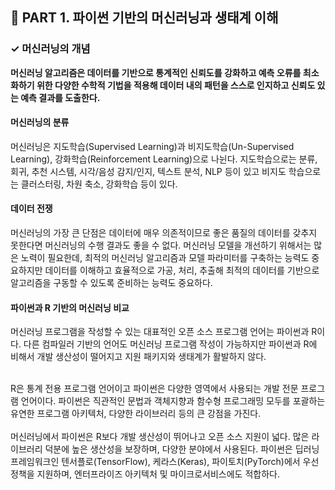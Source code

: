 <h2>📌 PART 1. 파이썬 기반의 머신러닝과 생태계 이해</h2>
<h3>✓ 머신러닝의 개념</h3>

**머신러닝 알고리즘은 데이터를 기반으로 통계적인 신뢰도를 강화하고 예측 오류를 최소화하기 위한 다양한 수학적 기법을 적용해 데이터 내의 패턴을 스스로 인지하고 신뢰도 있는 예측 결과를 도출한다.**

<h4>머신러닝의 분류</h4>
머신러닝은 지도학습(Supervised Learning)과 비지도학습(Un-Supervised Learning), 강화학습(Reinforcement Learning)으로 나뉜다. 지도학습으로는 분류, 회귀, 추천 시스템, 시각/음성 감지/인지, 텍스트 분석, NLP 등이 있고 비지도 학습으로는 클러스터링, 차원 축소, 강화학습 등이 있다. <br>

<h4>데이터 전쟁</h4>
머신러닝의 가장 큰 단점은 데이터에 매우 의존적이므로 좋은 품질의 데이터를 갖추지 못한다면 머신러닝의 수행 결과도 좋을 수 없다. 머신러닝 모델을 개선하기 위해서는 많은 노력이 필요한데, 최적의 머신러닝 알고리즘과 모델 파라미터를 구축하는 능력도 중요하지만 데이터를 이해하고 효율적으로 가공, 처리, 추출해 최적의 데이터를 기반으로 알고리즘을 구동할 수 있도록 준비하는 능력도 중요하다.<br>

<h4>파이썬과 R 기반의 머신러닝 비교</h4>
머신러닝 프로그램을 작성할 수 있는 대표적인 오픈 소스 프로그램 언어는 파이썬과 R이다. 다른 컴파일러 기반의 언어도 머신러닝 프로그램 작성이 가능하지만 파이썬과 R에 비해서 개발 생산성이 떨어지고 지원 패키지와 생태계가 활발하지 않다.<br>
<br>

R은 통계 전용 프로그램 언어이고 파이썬은 다양한 영역에서 사용되는 개발 전문 프로그램 언어이다. 파이썬은 직관적인 문법과 객체지향과 함수형 프로그래밍 모두를 포괄하는 유연한 프로그램 아키텍처, 다양한 라이브러리 등의 큰 강점을 가진다.<br>
<br>
머신러닝에서 파이썬은 R보다 개발 생산성이 뛰어나고 오픈 소스 지원이 넓다. 많은 라이브러리 덕분에 높은 생산성을 보장하며, 다양한 분야에서 사용된다. 파이썬은 딥러닝 프레임워크인 텐서플로(TensorFlow), 케라스(Keras), 파이토치(PyTorch)에서 우선 정책을 지원하며, 엔터프라이즈 아키텍처 및 마이크로서비스에도 적합하다. <br>
